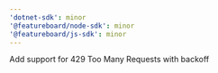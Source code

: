 ```yaml
---
'dotnet-sdk': minor
'@featureboard/node-sdk': minor
'@featureboard/js-sdk': minor
---
```


Add support for 429 Too Many Requests with backoff
